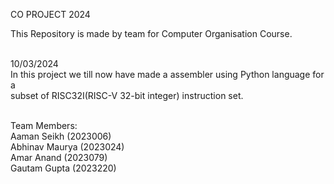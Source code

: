 CO PROJECT 2024
<br>

This Repository is made by team for Computer Organisation Course.
<br>
<br>

10/03/2024
<br>
In this project we till now have  made a assembler using Python language for a 
<br>
subset of RISC32I(RISC-V 32-bit integer) instruction set.


<br>
Team Members:
<br>
Aaman Seikh     (2023006)
<br>
Abhinav Maurya  (2023024)
<br>
Amar Anand      (2023079)
<br>
Gautam Gupta    (2023220)
